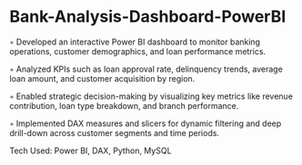 # Bank-Analysis-Dashboard-PowerBI

◦ Developed an interactive Power BI dashboard to monitor banking operations, customer demographics, and loan performance metrics.

◦ Analyzed KPIs such as loan approval rate, delinquency trends, average loan amount, and customer acquisition by region.

◦ Enabled strategic decision-making by visualizing key metrics like revenue contribution, loan type breakdown, and branch performance.

◦ Implemented DAX measures and slicers for dynamic filtering and deep drill-down across customer segments and time periods.

Tech Used: Power BI, DAX, Python, MySQL
